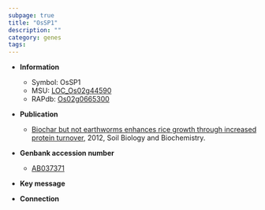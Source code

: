 ```yaml
---
subpage: true
title: "OsSP1"
description: ""
category: genes
tags: 
---
```


* **Information**  
    + Symbol: OsSP1  
    + MSU: [LOC_Os02g44590](http://rice.plantbiology.msu.edu/cgi-bin/ORF_infopage.cgi?orf=LOC_Os02g44590)  
    + RAPdb: [Os02g0665300](http://rapdb.dna.affrc.go.jp/viewer/gbrowse_details/irgsp1?name=Os02g0665300)  

* **Publication**  
    + [Biochar but not earthworms enhances rice growth through increased protein turnover](http://www.ncbi.nlm.nih.gov/pubmed?term=Biochar+but+not+earthworms+enhances+rice+growth+through+increased+protein+turnover%5BTitle%5D), 2012, Soil Biology and Biochemistry.

* **Genbank accession number**  
    + [AB037371](http://www.ncbi.nlm.nih.gov/nuccore/AB037371)

* **Key message**  

* **Connection**  



